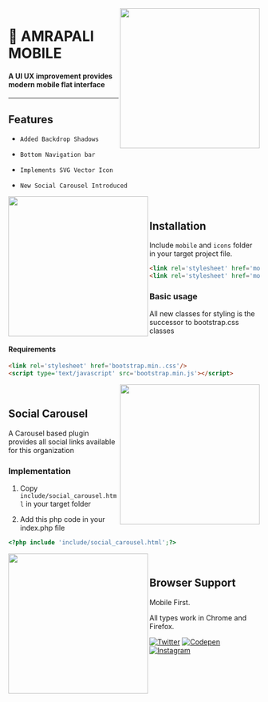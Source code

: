 <img align="right" src="https://github.com/vivekverma007/Amrapali-Mobile/blob/master/preview/imgIntro.png" width="280" /> 


<p><h1 align="left">📱 AMRAPALI MOBILE</h1></p>

<h4>A UI UX improvement provides modern mobile flat interface </h4>


___

## Features
* `Added Backdrop Shadows`
​

* `Bottom Navigation bar`
​

* `Implements SVG Vector Icon`
​

* `New Social Carousel Introduced`
​




<img align="left" src="https://github.com/vivekverma007/Amrapali-Mobile/blob/master/preview/img_menu.png" width="280" /> 




​
​
​
​
## Installation

Include `mobile` and `icons` folder in your target project file.

```html
<link rel='stylesheet' href='mobile/mobile_res.css'/>
<link rel='stylesheet' href='mobile/flat_styles.css'/>

```
### Basic usage
All new classes for styling is the successor to bootstrap.css classes 
#### Requirements

```html
<link rel='stylesheet' href='bootstrap.min..css'/>
<script type='text/javascript' src='bootstrap.min.js'></script>

```

<img align="right" src="https://github.com/vivekverma007/Amrapali-Mobile/blob/master/preview/img_social.gif" width="280" /> 




​
​
​
​
## Social Carousel

A Carousel based plugin provides all social links available for this organization

### Implementation

1. Copy `include/social_carousel.html` in your target folder

2. Add this php code in your index.php file

```php
<?php include 'include/social_carousel.html';?>
```





<img align="left" src="https://github.com/vivekverma007/Amrapali-Mobile/blob/master/preview/img_opacity.png" width="280" /> 




​
​
​
​


## Browser Support

Mobile First.

All types work in Chrome and Firefox.

[![Twitter](https://img.shields.io/badge/Twitter-@Vivekverma__-blue.svg?style=flat)](http://twitter.com/Vivekverma__)
[![Codepen](https://img.shields.io/badge/Codepen-@vivekverma007-orange.svg?style=flat)](http://codepen.com/vivekverma007)
[![Instagram](https://img.shields.io/badge/Instagram-@vivekverma__-pink.svg?style=flat)](http://instagram.com/vivekverma__)

